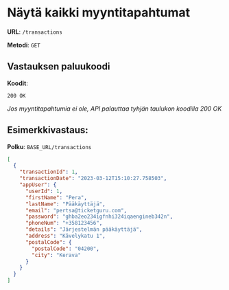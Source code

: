 # Näytä kaikki myyntitapahtumat

**URL**: `/transactions`

**Metodi**: `GET`

## Vastauksen paluukoodi

**Koodit**:

`200 OK`

_Jos myyntitapahtumia ei ole, API palauttaa tyhjän taulukon koodilla 200 OK_

## Esimerkkivastaus:

**Polku**: `BASE_URL/transactions`

```json
[
  {
    "transactionId": 1,
    "transactionDate": "2023-03-12T15:10:27.758503",
    "appUser": {
      "userId": 1,
      "firstName": "Pera",
      "lastName": "Pääkäyttäjä",
      "email": "pertsa@ticketguru.com",
      "password": "ghba2eo234igfnhi324iqaengineb342n",
      "phoneNum": "+358123456",
      "details": "Järjestelmän pääkäyttäjä",
      "address": "Kävelykatu 1",
      "postalCode": {
        "postalCode": "04200",
        "city": "Kerava"
      }
    }
  }
]
```
